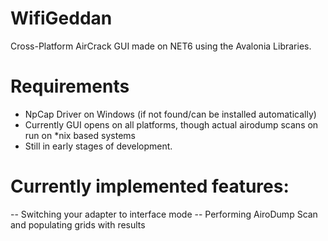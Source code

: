 # WifiGeddan

Cross-Platform AirCrack GUI made on NET6 using the Avalonia Libraries.

# Requirements

- NpCap Driver on Windows (if not found/can be installed automatically)
- Currently GUI opens on all platforms, though actual airodump scans on run on *nix based systems
- Still in early stages of development.

# Currently implemented features:
-- Switching your adapter to interface mode
-- Performing AiroDump Scan and populating grids with results